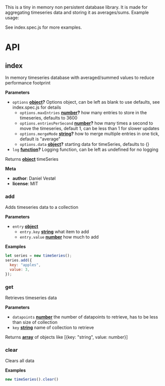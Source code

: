 This is a tiny in memory non persistent database library. It is made for aggregating timeseries data and storing it as averages/sums. Example usage:

See index.spec.js for more examples.

# API

<!-- Generated by documentation.js. Update this documentation by updating the source code. -->

## index

In memory timeseries database with averaged/summed values to reduce performance footprint

**Parameters**

-   `options` **[object](https://developer.mozilla.org/en-US/docs/Web/JavaScript/Reference/Global_Objects/Object)?** Options object, can be left as blank to use defaults, see index.spec.js for details
    -   `options.maxEntries` **[number](https://developer.mozilla.org/en-US/docs/Web/JavaScript/Reference/Global_Objects/Number)?** how many entries to store in the timeseries, defaults to 3600
    -   `options.entriesPerSecond` **[number](https://developer.mozilla.org/en-US/docs/Web/JavaScript/Reference/Global_Objects/Number)?** how many times a second to move the timeseries, default 1, can be less than 1 for slower updates
    -   `options.mergeMode` **[string](https://developer.mozilla.org/en-US/docs/Web/JavaScript/Reference/Global_Objects/String)?** how to merge multiple entries in one tick, default is "average"
    -   `options.data` **[object](https://developer.mozilla.org/en-US/docs/Web/JavaScript/Reference/Global_Objects/Object)?** starting data for timeSeries, defaults to {}
-   `log` **[function](https://developer.mozilla.org/en-US/docs/Web/JavaScript/Reference/Statements/function)?** Logging function, can be left as undefined for no logging

Returns **[object](https://developer.mozilla.org/en-US/docs/Web/JavaScript/Reference/Global_Objects/Object)** timeSeries

**Meta**

-   **author**: Daniel Vestøl
-   **license**: MIT

### add

Adds timeseries data to a collection

**Parameters**

-   `entry` **[object](https://developer.mozilla.org/en-US/docs/Web/JavaScript/Reference/Global_Objects/Object)** 
    -   `entry.key` **[string](https://developer.mozilla.org/en-US/docs/Web/JavaScript/Reference/Global_Objects/String)** what item to add
    -   `entry.value` **[number](https://developer.mozilla.org/en-US/docs/Web/JavaScript/Reference/Global_Objects/Number)** how much to add

**Examples**

```javascript
let series = new timeSeries();
series.add({
  key: "apples",
  value: 3,
});
```

### get

Retrieves timeseries data

**Parameters**

-   `datapoints` **[number](https://developer.mozilla.org/en-US/docs/Web/JavaScript/Reference/Global_Objects/Number)** the number of datapoints to retrieve, has to be less than size of collection
-   `key` **[string](https://developer.mozilla.org/en-US/docs/Web/JavaScript/Reference/Global_Objects/String)** name of collection to retrieve

Returns **[array](https://developer.mozilla.org/en-US/docs/Web/JavaScript/Reference/Global_Objects/Array)** of objects like [{key: "string", value: number}]

### clear

Clears all data

**Examples**

```javascript
new timeSeries().clear()
```
